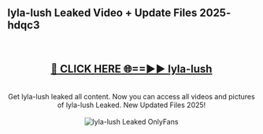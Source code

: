 <h2>lyla-lush Leaked Video + Update Files 2025- hdqc3</h2>
<br>
<div align="center">
<h2><a href="https://libra.edu.pl?lyla-lush" rel="nofollow">🔴 CLICK HERE 🌐==►► lyla-lush</a></h2>
<br>
Get lyla-lush leaked all content. Now you can access all videos and pictures of lyla-lush Leaked. New Updated Files 2025!
<br>
<br>
<a href="https://libra.edu.pl?lyla-lush" rel="nofollow" data-target="animated-image.originalLink"><img src="https://i.ibb.co.com/WyWwxjT/player-gif2.gif" alt="lyla-lush Leaked OnlyFans" style="max-width: 100%; display: inline-block;" data-target="animated-image.originalImage"></a>
</div>
<br>